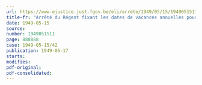 ```yaml
---
url: https://www.ejustice.just.fgov.be/eli/arrete/1949/05/15/1949051511/justel
title-fr: "Arrêté du Régent fixant les dates de vacances annuelles pour l'année 1949, pour les entreprises relevant de la Commission nationale paritaire, de l'Industrie de la Chaussure"
date: 1949-05-15
source:
number: 1949051511
page: 888888
case: 1949-05-15/42
publication: 1949-06-17
starts:
modifies:
pdf-original:
pdf-consolidated:
---
```



